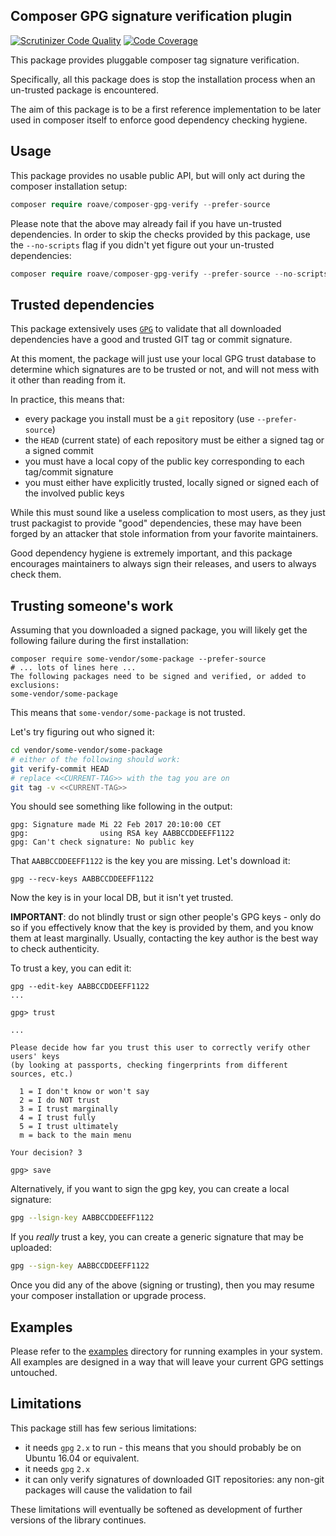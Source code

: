 ## Composer GPG signature verification plugin

[![Scrutinizer Code Quality](https://scrutinizer-ci.com/g/Roave/composer-gpg-verify/badges/quality-score.png?b=master)](https://scrutinizer-ci.com/g/Roave/composer-gpg-verify/?branch=master)
[![Code Coverage](https://scrutinizer-ci.com/g/Roave/composer-gpg-verify/badges/coverage.png?b=master)](https://scrutinizer-ci.com/g/Roave/composer-gpg-verify/?branch=master)

This package provides pluggable composer tag signature verification.

Specifically, all this package does is stop the installation process
when an un-trusted package is encountered.

The aim of this package is to be a first reference implementation to
be later used in composer itself to enforce good dependency checking
hygiene.

## Usage

This package provides no usable public API, but will only act during
the composer installation setup:

```php
composer require roave/composer-gpg-verify --prefer-source
```

Please note that the above may already fail if you have un-trusted
dependencies. In order to skip the checks provided by this package,
use the `--no-scripts` flag if you didn't yet figure out your
un-trusted dependencies:

```php
composer require roave/composer-gpg-verify --prefer-source --no-scripts
```

## Trusted dependencies

This package extensively uses [`GPG`](https://www.gnupg.org/) to
validate that all downloaded dependencies have a good and trusted
GIT tag or commit signature.

At this moment, the package will just use your local GPG trust
database to determine which signatures are to be trusted or not,
and will not mess with it other than reading from it.

In practice, this means that:

 * every package you install must be a `git` repository (use 
   `--prefer-source`)
 * the `HEAD` (current state) of each repository must be either a
   signed tag or a signed commit
 * you must have a local copy of the public key corresponding to
   each tag/commit signature
 * you must either have explicitly trusted, locally signed or
   signed each of the involved public keys

While this must sound like a useless complication to most users,
as they just trust packagist to provide "good" dependencies, these
may have been forged by an attacker that stole information from
your favorite maintainers.

Good dependency hygiene is extremely important, and this package
encourages maintainers to always sign their releases, and users
to always check them.

## Trusting someone's work

Assuming that you downloaded a signed package, you will likely
get the following failure during the first installation:

```
composer require some-vendor/some-package --prefer-source
# ... lots of lines here ...
The following packages need to be signed and verified, or added to exclusions:
some-vendor/some-package
```

This means that `some-vendor/some-package` is not trusted.

Let's try figuring out who signed it:

```sh
cd vendor/some-vendor/some-package
# either of the following should work:
git verify-commit HEAD
# replace <<CURRENT-TAG>> with the tag you are on
git tag -v <<CURRENT-TAG>>
```

You should see something like following in the output:

```
gpg: Signature made Mi 22 Feb 2017 20:10:00 CET
gpg:                using RSA key AABBCCDDEEFF1122
gpg: Can't check signature: No public key
```

That `AABBCCDDEEFF1122` is the key you are missing. Let's download it:

```
gpg --recv-keys AABBCCDDEEFF1122
```

Now the key is in your local DB, but it isn't yet trusted.

**IMPORTANT**: do not blindly trust or sign other people's GPG
keys - only do so if you effectively know that the key is provided
by them, and you know them at least marginally. Usually, contacting
the key author is the best way to check authenticity.

To trust a key, you can edit it:

```
gpg --edit-key AABBCCDDEEFF1122
...

gpg> trust 

...

Please decide how far you trust this user to correctly verify other users' keys
(by looking at passports, checking fingerprints from different sources, etc.)

  1 = I don't know or won't say
  2 = I do NOT trust
  3 = I trust marginally
  4 = I trust fully
  5 = I trust ultimately
  m = back to the main menu

Your decision? 3

gpg> save
```

Alternatively, if you want to sign the gpg key, you can create a
local signature:

```sh
gpg --lsign-key AABBCCDDEEFF1122
```

If you *really* trust a key, you can create a generic signature
that may be uploaded:

```sh
gpg --sign-key AABBCCDDEEFF1122
```

Once you did any of the above (signing or trusting), then you may
resume your composer installation or upgrade process.

## Examples

Please refer to the [examples](examples) directory for running
examples in your system. All examples are designed in a way that
will leave your current GPG settings untouched.

## Limitations

This package still has few serious limitations:

 * it needs `gpg` `2.x` to run - this means that you should probably
   be on Ubuntu 16.04 or equivalent.
 * it needs `gpg` `2.x`
 * it can only verify signatures of downloaded GIT repositories: any
   non-git packages will cause the validation to fail

These limitations will eventually be softened as development of
further versions of the library continues.
